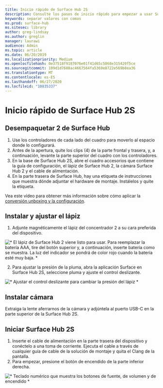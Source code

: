 ```yaml
---
title: Inicio rápido de Surface Hub 2S
description: Consulte los pasos de inicio rápido para empezar a usar Surface Hub 2S.
keywords: separar valores con comas
ms.prod: surface-hub
ms.sitesec: library
author: greg-lindsay
ms.author: greglin
manager: laurawi
audience: Admin
ms.topic: article
ms.date: 06/20/2019
ms.localizationpriority: Medium
ms.openlocfilehash: 0e37518f9187076e01f41d65c5868e315420f5ce
ms.sourcegitcommit: 109d1d7608ac4667564fa5369e8722e569b8ea36
ms.translationtype: MT
ms.contentlocale: es-ES
ms.lasthandoff: 06/27/2020
ms.locfileid: "10835337"
---
```

# Inicio rápido de Surface Hub 2S

##  <a name="unpack-surface-hub-2s"></a>Desempaquetar 2 de Surface Hub

1. Use los controladores de cada lado del cuadro para moverlo al espacio donde lo configurará.
2. Antes de la apertura, quite los clips (4) de la parte frontal y trasera, y, a continuación, levante la parte superior del cuadro con los controladores.
3. En la base de Surface Hub 2S, abre el cuadro accesorios que contiene la guía de configuración, el lápiz de Surface Hub 2, la cámara Surface Hub 2 y el cable de alimentación.
4. En la parte trasera de Surface Hub, hay una etiqueta de instrucciones que muestra dónde adjuntar el hardware de montaje. Instálelos y quite la etiqueta.

Vea este vídeo para obtener más información sobre cómo aplicar la [conversión unboxing y la configuración](https://youtu.be/fCrxdNXvru4).

##  <a name="install-and-adjust-pen"></a>Instalar y ajustar el lápiz

1. Adjunte magnéticamente el lápiz del concentrador 2 a su cara preferida del dispositivo.

![* El lápiz de Surface Hub 2 viene listo para usar. Para reemplazar la batería AAA, tire del botón superior y, a continuación, inserte batería como se muestra. La luz del indicador se pondrá de color rojo cuando la batería esté muy baja. *](images/sh2-pen.png) <br>

2. Para ajustar la presión de la pluma, abra la aplicación Surface en Surface Hub 2S, seleccione pluma y ajuste el control deslizante.

![* Ajustar el control deslizante para cambiar la presión del lápiz *](images/sh2-pen-pressure.png) <br>

##  <a name="install-camera"></a>Instalar cámara

Extraiga la lente aferrarnos de la cámara y adjúntela al puerto USB-C en la parte superior de la Surface Hub 2S.

##  <a name="start-surface-hub-2s"></a>Iniciar Surface Hub 2S

1. Inserte el cable de alimentación en la parte trasera del dispositivo y conéctelo a una toma de corriente. Ejecuta el cable a través de cualquier guía de cable de la solución de montaje y quita el Clang de la pantalla.
2. Para empezar, presione el botón de encendido de la parte inferior derecha.

![* Teclado numérico que muestra los botones de fuente, de volumen y de encendido *](images/sh2-keypad.png) <br>
